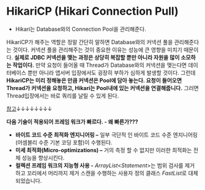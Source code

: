 # HikariCP  (Hikari Connection Pull)

- Hikari는 Database와의 Connection Pool을 관리해준다.

HikariCP가 해주는 역할은 정말 간단히 말하면 Database와의 커넥션 풀을 관리해준다는 것이다.
커넥션 풀을 관리해주는 것이 중요한 이유는 성능에 큰 영향을 미치기 때문이다. **실제로 JDBC 커넥션을 맺는 과정은 상당히 복잡할 뿐만 아니라 자원을 많이 소모하는 작업이다.** 만약 요청이 들어올 때 Thread가 Database와의 커넥션을 맺는다면 데이터베이스 뿐만 아니라 앱서버 입장에서도 굉장히 부하가 심하게 발생할 것이다. 그런데 **HikariCP는 미리 정해놓은 만큼 커넥션은 Pool에 담아 놓는다. 요청이 들어오면 Thread가 커넥션을 요청하고, Hikari는 Pool내에 있는 커넥션을 연결해줍니다.** 그러면 Thread입장에서는 바로 쿼리를 날릴 수 있게 된다.



[참고](https://www.baeldung.com/hikaricp)↓↓↓↓↓↓↓↓

**다음 기술이 적용되어 프레임 워크가 빠르다. - 왜 빠른가???**

- **바이트 코드 수준 최적화 엔지니어링 –** 일부 극단적 인 바이트 코드 수준 엔지니어링 (어셈블리 수준 기본 코딩 포함)이 수행된다.
- **미세 최적화(**Micro-optimizations**) –** 거의 측정 할 수 없지만 이러한 최적화는 전체 성능을 향상시킨다.
- **컬렉션 프레임 워크의 지능형 사용 -** *ArrayList*<*Statement*>는 범위 검사를 제거하고 꼬리에서 머리까지 제거 스캔을 수행하는 사용자 정의 클래스 *FastList*로 대체 되었습니다.